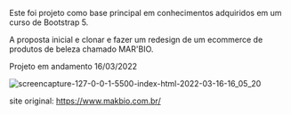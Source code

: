Este foi projeto como base principal em conhecimentos adquiridos em um curso de Bootstrap 5.

A proposta inicial e clonar e fazer um redesign de um ecommerce de produtos de beleza chamado MAR'BIO.

Projeto em andamento 16/03/2022

![screencapture-127-0-0-1-5500-index-html-2022-03-16-16_05_20](https://user-images.githubusercontent.com/87684131/158668283-7bfb51db-d250-4fc3-b647-3d2d2ca4e55d.png)

site original:
https://www.makbio.com.br/
